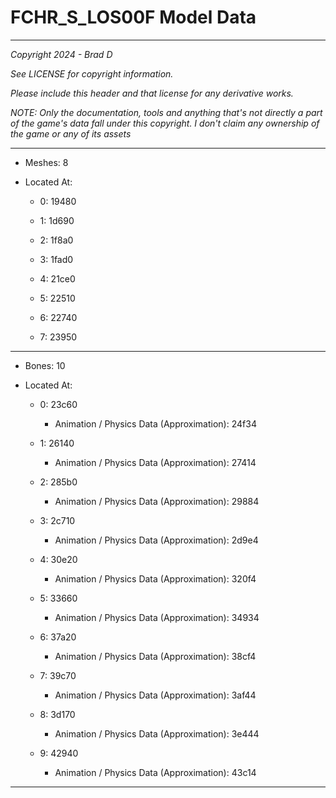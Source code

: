 # FCHR_S_LOS00F Model Data

---

*Copyright 2024 - Brad D*

*See LICENSE for copyright information.*

*Please include this header and that license for any derivative works.*

*NOTE: Only the documentation, tools and anything that's not directly a part of the game's data fall under this copyright. I don't claim any ownership of the game or any of its assets*

---

* Meshes: 8

* Located At:

  * 0: 19480

  * 1: 1d690

  * 2: 1f8a0

  * 3: 1fad0

  * 4: 21ce0

  * 5: 22510

  * 6: 22740

  * 7: 23950

---

* Bones: 10

* Located At:

  * 0: 23c60

    * Animation / Physics Data (Approximation): 24f34

  * 1: 26140

    * Animation / Physics Data (Approximation): 27414

  * 2: 285b0

    * Animation / Physics Data (Approximation): 29884

  * 3: 2c710

    * Animation / Physics Data (Approximation): 2d9e4

  * 4: 30e20

    * Animation / Physics Data (Approximation): 320f4

  * 5: 33660

    * Animation / Physics Data (Approximation): 34934

  * 6: 37a20

    * Animation / Physics Data (Approximation): 38cf4

  * 7: 39c70

    * Animation / Physics Data (Approximation): 3af44

  * 8: 3d170

    * Animation / Physics Data (Approximation): 3e444

  * 9: 42940

    * Animation / Physics Data (Approximation): 43c14

---

